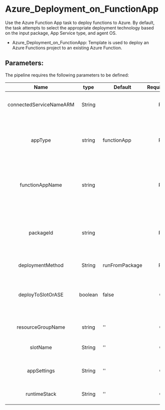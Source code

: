 # Azure_Deployment_on_FunctionApp
Use the Azure Function App task to deploy functions to Azure. By default, the task attempts to select the appropriate deployment technology based on the input package, App Service type, and agent OS.

* Azure_Deployment_on_FunctionApp: Template is used to deploy an Azure Functions project to an existing Azure Function.

## Parameters:

The pipeline requires the following parameters to be defined:


| Name | type | Default | Required/Optional | Comments |
| :-------------: | :-------------: | ------------- | :-------------: | :-------------: |
| connectedServiceNameARM | String |   | Required | Select the Azure Resource Manager subscription for the deployment |
| appType | string | functionApp  | Required | Allowed values: functionApp (Function App on Windows), functionAppLinux (Function App on Linux) |
| functionAppName | string |  | Required | Specify the name of an existing Azure Functions App. The Function Apps listed will be based on the selected app type |
| packageId | string |  | Required |The file path to the package or folder that contains App Service content generated by MSBuild or a compressed zip file |
| deploymentMethod | String | runFromPackage  | Required | Zip Deploy with Run From Package |
| deployToSlotOrASE | boolean | false  | Optional | Deploy to Slot or App Service Environment, Optional. Use when appType != "". Default value: false |
| resourceGroupName | string | ''  | Optional | Required when deployToSlotOrASE = true |
| slotName | String | ''  | Optional | Required when deployToSlotOrASE = true |
| appSettings | String | ''  | Optional | Enter the application settings using the syntax -key value |
| runtimeStack | String | ''  | Optional | Use when appType = functionAppLinux | 
